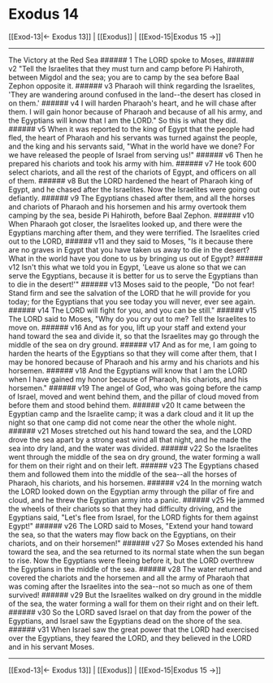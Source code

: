 # Exodus 14

[[Exod-13|← Exodus 13]] | [[Exodus]] | [[Exod-15|Exodus 15 →]]
***

The Victory at the Red Sea ###### 1 The LORD spoke to Moses, ###### v2 "Tell the Israelites that they must turn and camp before Pi Hahiroth, between Migdol and the sea; you are to camp by the sea before Baal Zephon opposite it. ###### v3 Pharaoh will think regarding the Israelites, 'They are wandering around confused in the land--the desert has closed in on them.' ###### v4 I will harden Pharaoh's heart, and he will chase after them. I will gain honor because of Pharaoh and because of all his army, and the Egyptians will know that I am the LORD." So this is what they did. ###### v5 When it was reported to the king of Egypt that the people had fled, the heart of Pharaoh and his servants was turned against the people, and the king and his servants said, "What in the world have we done? For we have released the people of Israel from serving us!" ###### v6 Then he prepared his chariots and took his army with him. ###### v7 He took 600 select chariots, and all the rest of the chariots of Egypt, and officers on all of them. ###### v8 But the LORD hardened the heart of Pharaoh king of Egypt, and he chased after the Israelites. Now the Israelites were going out defiantly. ###### v9 The Egyptians chased after them, and all the horses and chariots of Pharaoh and his horsemen and his army overtook them camping by the sea, beside Pi Hahiroth, before Baal Zephon. ###### v10 When Pharaoh got closer, the Israelites looked up, and there were the Egyptians marching after them, and they were terrified. The Israelites cried out to the LORD, ###### v11 and they said to Moses, "Is it because there are no graves in Egypt that you have taken us away to die in the desert? What in the world have you done to us by bringing us out of Egypt? ###### v12 Isn't this what we told you in Egypt, 'Leave us alone so that we can serve the Egyptians, because it is better for us to serve the Egyptians than to die in the desert!'" ###### v13 Moses said to the people, "Do not fear! Stand firm and see the salvation of the LORD that he will provide for you today; for the Egyptians that you see today you will never, ever see again. ###### v14 The LORD will fight for you, and you can be still." ###### v15 The LORD said to Moses, "Why do you cry out to me? Tell the Israelites to move on. ###### v16 And as for you, lift up your staff and extend your hand toward the sea and divide it, so that the Israelites may go through the middle of the sea on dry ground. ###### v17 And as for me, I am going to harden the hearts of the Egyptians so that they will come after them, that I may be honored because of Pharaoh and his army and his chariots and his horsemen. ###### v18 And the Egyptians will know that I am the LORD when I have gained my honor because of Pharaoh, his chariots, and his horsemen." ###### v19 The angel of God, who was going before the camp of Israel, moved and went behind them, and the pillar of cloud moved from before them and stood behind them. ###### v20 It came between the Egyptian camp and the Israelite camp; it was a dark cloud and it lit up the night so that one camp did not come near the other the whole night. ###### v21 Moses stretched out his hand toward the sea, and the LORD drove the sea apart by a strong east wind all that night, and he made the sea into dry land, and the water was divided. ###### v22 So the Israelites went through the middle of the sea on dry ground, the water forming a wall for them on their right and on their left. ###### v23 The Egyptians chased them and followed them into the middle of the sea--all the horses of Pharaoh, his chariots, and his horsemen. ###### v24 In the morning watch the LORD looked down on the Egyptian army through the pillar of fire and cloud, and he threw the Egyptian army into a panic. ###### v25 He jammed the wheels of their chariots so that they had difficulty driving, and the Egyptians said, "Let's flee from Israel, for the LORD fights for them against Egypt!" ###### v26 The LORD said to Moses, "Extend your hand toward the sea, so that the waters may flow back on the Egyptians, on their chariots, and on their horsemen!" ###### v27 So Moses extended his hand toward the sea, and the sea returned to its normal state when the sun began to rise. Now the Egyptians were fleeing before it, but the LORD overthrew the Egyptians in the middle of the sea. ###### v28 The water returned and covered the chariots and the horsemen and all the army of Pharaoh that was coming after the Israelites into the sea--not so much as one of them survived! ###### v29 But the Israelites walked on dry ground in the middle of the sea, the water forming a wall for them on their right and on their left. ###### v30 So the LORD saved Israel on that day from the power of the Egyptians, and Israel saw the Egyptians dead on the shore of the sea. ###### v31 When Israel saw the great power that the LORD had exercised over the Egyptians, they feared the LORD, and they believed in the LORD and in his servant Moses.

***
[[Exod-13|← Exodus 13]] | [[Exodus]] | [[Exod-15|Exodus 15 →]]
